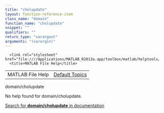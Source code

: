 ```yaml
---
title: "cholupdate"
layout: function-reference-item
class_name: "domain"
function_name: "cholupdate"
snippet: ""
qualifiers: ""
return_type: "varargout"
arguments: "(varargin)"
---
```


<html>
   <head>
      <meta http-equiv="Content-Type" content="text/html; charset=utf-8">
   
      <link rel="stylesheet" href="file:////Applications/MATLAB_R2013a.app/toolbox/matlab/helptools/private/helpwin.css">
      <title>MATLAB File Help</title>
   </head>
   <body>
      <!--Single-page help-->
      <table border="0" cellspacing="0" width="100%">
         <tr class="subheader">
            <td class="headertitle">MATLAB File Help</td>
            <td class="subheader-right"><a href="matlab:helpwin">Default Topics</a></td>
         </tr>
      </table>
      <div class="title">domain/cholupdate</div>
      <!--No help found-->
      <p>No help found for <span class="helptopic">domain/cholupdate</span>.
      </p>
      <p><a href="matlab:docsearch('domain/cholupdate')">
            Search for <b>domain/cholupdate</b> in documentation
            </a></p>
   </body>
</html>
